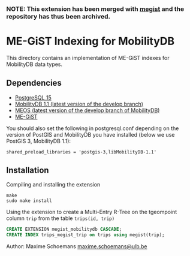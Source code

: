 ### NOTE: This extension has been merged with [megist](https://github.com/mschoema/megist) and the repository has thus been archived.

ME-GiST Indexing for MobilityDB
===============================

This directory contains an implementation of ME-GiST indexes for MobilityDB data types.

Dependencies
------------
- [PostgreSQL 15](https://www.postgresql.org/)
- [MobilityDB 1.1 (latest version of the develop branch)](https://github.com/MobilityDB/MobilityDB)
- [MEOS (latest version of the develop branch of MobilityDB)](https://www.libmeos.org/)
- [ME-GiST](https://github.com/mschoema/megist)

You should also set the following in postgresql.conf depending on the version of PostGIS and MobilityDB you have installed (below we use PostGIS 3, MobilityDB 1.1):

```
shared_preload_libraries = 'postgis-3,libMobilityDB-1.1'
```

Installation
------------
Compiling and installing the extension
```
make
sudo make install
```

Using the extension to create a Multi-Entry R-Tree on the tgeompoint column `trip` from the table `trips(id, trip)`
```sql
CREATE EXTENSION megist_mobilitydb CASCADE;
CREATE INDEX trips_megist_trip on trips using megist(trip);
```

Author:
	Maxime Schoemans	<maxime.schoemans@ulb.be>
